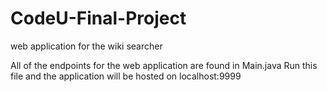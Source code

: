 # CodeU-Final-Project
web application for the wiki searcher

All of the endpoints for the web application are found in Main.java
Run this file and the application will be hosted on localhost:9999